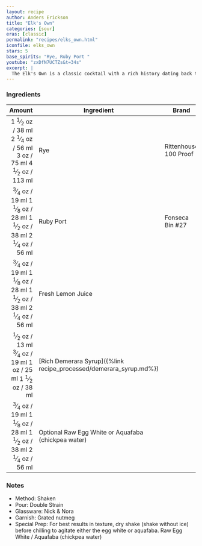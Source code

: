 ```yaml
---
layout: recipe
author: Anders Erickson
title: "Elk's Own"
categories: [sour]
eras: [classic]
permalink: "recipes/elks_own.html"
iconfile: elks_own
stars: 5
base_spirits: "Rye, Ruby Port "
youtube: "zxDfN7UCTZs&t=34s"
excerpt: |
  The Elk's Own is a classic cocktail with a rich history dating back to the 19th century. It's a complex and flavorful drink that blends the warmth of rye whiskey with the sweetness of port wine, balanced by tart lemon juice and a touch of sweetness from simple syrup. The addition of egg white creates a smooth, frothy texture.
---
```


### Ingredients

|  Amount | Ingredient                                               | Brand                 |
| ------: | -------------------------------------------------------- | --------------------- |
|  <span class="onex active">1 <sup>1</sup>&frasl;<sub>2</sub> oz  / 38 ml</span> <span class="onehalfx">2 <sup>1</sup>&frasl;<sub>4</sub> oz  / 56 ml</span> <span class="twox">3 oz  / 75 ml</span> <span class="threex">4 <sup>1</sup>&frasl;<sub>2</sub> oz  / 113 ml</span>| Rye                                                      | Rittenhouse 100 Proof |
| <span class="onex active"> <sup>3</sup>&frasl;<sub>4</sub> oz  / 19 ml</span> <span class="onehalfx">1 <sup>1</sup>&frasl;<sub>8</sub> oz  / 28 ml</span> <span class="twox">1 <sup>1</sup>&frasl;<sub>2</sub> oz  / 38 ml</span> <span class="threex">2 <sup>1</sup>&frasl;<sub>4</sub> oz  / 56 ml</span>| Ruby Port                                                | Fonseca Bin #27       |
| <span class="onex active"> <sup>3</sup>&frasl;<sub>4</sub> oz  / 19 ml</span> <span class="onehalfx">1 <sup>1</sup>&frasl;<sub>8</sub> oz  / 28 ml</span> <span class="twox">1 <sup>1</sup>&frasl;<sub>2</sub> oz  / 38 ml</span> <span class="threex">2 <sup>1</sup>&frasl;<sub>4</sub> oz  / 56 ml</span>| Fresh Lemon Juice                                        |
|  <span class="onex active"> <sup>1</sup>&frasl;<sub>2</sub> oz  / 13 ml</span> <span class="onehalfx"> <sup>3</sup>&frasl;<sub>4</sub> oz  / 19 ml</span> <span class="twox">1 oz  / 25 ml</span> <span class="threex">1 <sup>1</sup>&frasl;<sub>2</sub> oz  / 38 ml</span>| [Rich Demerara Syrup]({%link recipe_processed/demerara_syrup.md%}) |
| <span class="onex active"> <sup>3</sup>&frasl;<sub>4</sub> oz  / 19 ml</span> <span class="onehalfx">1 <sup>1</sup>&frasl;<sub>8</sub> oz  / 28 ml</span> <span class="twox">1 <sup>1</sup>&frasl;<sub>2</sub> oz  / 38 ml</span> <span class="threex">2 <sup>1</sup>&frasl;<sub>4</sub> oz  / 56 ml</span>| Optional Raw Egg White or Aquafaba (chickpea water)      |

### Notes

- Method: Shaken
- Pour: Double Strain
- Glassware: Nick & Nora
- Garnish: Grated nutmeg
- Special Prep: For best results in texture, dry shake (shake without ice) before chilling to agitate either the egg white or aquafaba. Raw Egg White / Aquafaba (chickpea water)

    
<script type="application/ld+json">
{
  "@context": "https://schema.org",
  "@type": "Recipe",
  "author": "{{ page.author }}",
  "description": "{{ page.excerpt }}",
  "image": "{% for ingredient in site.data[page.iconfile].images.ingredient limit: 1 %}{{ ingredient.url }}{% endfor %}",
  "recipeIngredient": [
    " 1.5 oz Rye                                                     ",
  "0.75 oz Ruby Port                                               "],
  "name": "{{ page.title }}",
  "recipeInstructions": "
- Method: Shaken
- Pour: Double Strain
- Glassware: Nick & Nora
- Garnish: Grated nutmeg
- Special Prep: For best results in texture, dry shake (shake without ice) before chilling to agitate either the egg white or aquafaba. Raw Egg White / Aquafaba (chickpea water)
",
  "recipeYield": "1 cocktail",
}
</script>

    